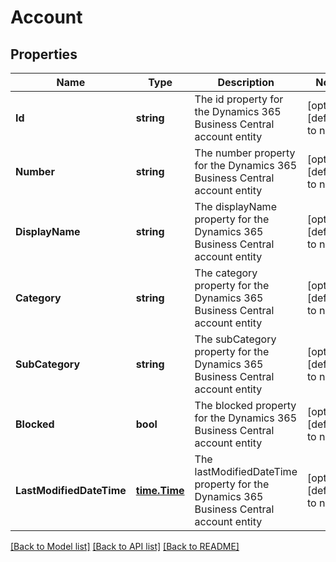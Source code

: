 # Account

## Properties
Name | Type | Description | Notes
------------ | ------------- | ------------- | -------------
**Id** | **string** | The id property for the Dynamics 365 Business Central account entity | [optional] [default to null]
**Number** | **string** | The number property for the Dynamics 365 Business Central account entity | [optional] [default to null]
**DisplayName** | **string** | The displayName property for the Dynamics 365 Business Central account entity | [optional] [default to null]
**Category** | **string** | The category property for the Dynamics 365 Business Central account entity | [optional] [default to null]
**SubCategory** | **string** | The subCategory property for the Dynamics 365 Business Central account entity | [optional] [default to null]
**Blocked** | **bool** | The blocked property for the Dynamics 365 Business Central account entity | [optional] [default to null]
**LastModifiedDateTime** | [**time.Time**](time.Time.md) | The lastModifiedDateTime property for the Dynamics 365 Business Central account entity | [optional] [default to null]

[[Back to Model list]](../README.md#documentation-for-models) [[Back to API list]](../README.md#documentation-for-api-endpoints) [[Back to README]](../README.md)


